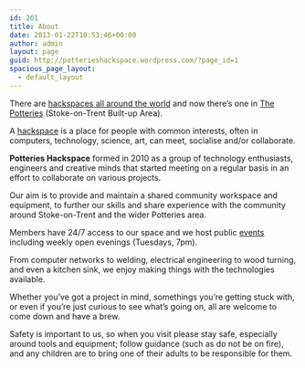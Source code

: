 ```yaml
---
id: 261
title: About
date: 2013-01-22T10:53:46+00:00
author: admin
layout: page
guid: http://potterieshackspace.wordpress.com/?page_id=1
spacious_page_layout:
  - default_layout
---
```

There are [hackspaces all around the world](http://hackerspaces.org/wiki/List_of_Hacker_Spaces) and now there’s one in [The Potteries](https://en.wikipedia.org/wiki/Stoke-on-Trent_Built-up_Area) (Stoke-on-Trent Built-up Area).

A [hackspace](https://en.wikipedia.org/wiki/Hackerspace) is a place for people with common interests, often in computers, technology, science, art, can meet, socialise and/or collaborate.

**Potteries Hackspace** formed in 2010 as a group of technology enthusiasts, engineers and creative minds that started meeting on a regular basis in an effort to collaborate on various projects.

Our aim is to provide and maintain a shared community workspace and equipment, to further our skills and share experience with the community around Stoke-on-Trent and the wider Potteries area.

Members have 24/7 access to our space and we host public [events](http://potterieshackspace.org/events/) including weekly open evenings (Tuesdays, 7pm).

From computer networks to welding, electrical engineering to wood turning, and even a kitchen sink, we enjoy making things with the technologies available.

Whether you&#8217;ve got a project in mind, somethings you&#8217;re getting stuck with, or even if you&#8217;re just curious to see what&#8217;s going on, all are welcome to come down and have a brew.

Safety is important to us, so when you visit please stay safe, especially around tools and equipment; follow guidance (such as do not be on fire), and any children are to bring one of their adults to be responsible for them.